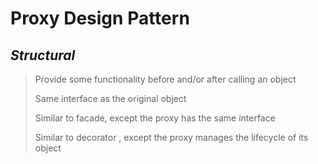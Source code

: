 # Proxy Design Pattern 
## *Structural*

> Provide some functionality before and/or after calling an object
> 
> Same interface as the original object
> 
> Similar to facade, except the proxy has the same interface
> 
> Similar to decorator , except the proxy manages the lifecycle of its object
